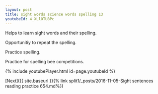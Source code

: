 ```yaml
---
layout: post
title: sight words science words spelling 13
youtubeId: 4_XLlOTU8Pc
---
```

 
 
Helps to learn sight words and their spelling.

Opportunitiy to repeat the spelling. 

Practice spelling. 
 
Practice for spelling bee competitions. 
 
{% include youtubePlayer.html id=page.youtubeId %}
 
 

[Next]({{ site.baseurl }}{% link  split1/_posts/2016-11-05-Sight sentences reading practice 654.md%})
 
